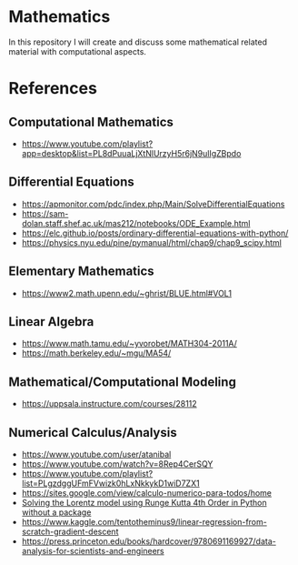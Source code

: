 # Mathematics

In this repository I will create and discuss some mathematical related material with computational aspects.

# References

## Computational Mathematics
* https://www.youtube.com/playlist?app=desktop&list=PL8dPuuaLjXtNlUrzyH5r6jN9ulIgZBpdo

## Differential Equations
* https://apmonitor.com/pdc/index.php/Main/SolveDifferentialEquations
* https://sam-dolan.staff.shef.ac.uk/mas212/notebooks/ODE_Example.html
* https://elc.github.io/posts/ordinary-differential-equations-with-python/
* https://physics.nyu.edu/pine/pymanual/html/chap9/chap9_scipy.html

## Elementary Mathematics
* https://www2.math.upenn.edu/~ghrist/BLUE.html#VOL1

## Linear Algebra
* https://www.math.tamu.edu/~yvorobet/MATH304-2011A/
* https://math.berkeley.edu/~mgu/MA54/

## Mathematical/Computational Modeling
* https://uppsala.instructure.com/courses/28112

## Numerical Calculus/Analysis
* https://www.youtube.com/user/atanibal
* https://www.youtube.com/watch?v=8Rep4CerSQY
* https://www.youtube.com/playlist?list=PLgzdggUFmFVwizk0hLxNkkykD1wiD7ZX1
* https://sites.google.com/view/calculo-numerico-para-todos/home
* [Solving the Lorentz model using Runge Kutta 4th Order in Python without a package
](https://stackoverflow.com/questions/53908604/solving-the-lorentz-model-using-runge-kutta-4th-order-in-python-without-a-packag)
* https://www.kaggle.com/tentotheminus9/linear-regression-from-scratch-gradient-descent
* https://press.princeton.edu/books/hardcover/9780691169927/data-analysis-for-scientists-and-engineers
